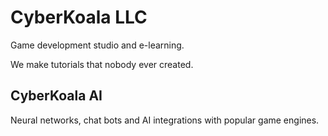# CyberKoala LLC

Game development studio and e-learning.

We make tutorials that nobody ever created.

## CyberKoala AI
Neural networks, chat bots and AI integrations with popular game engines.